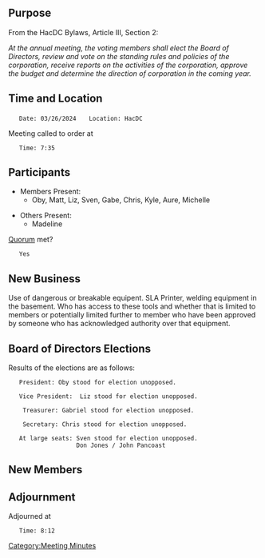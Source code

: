 ## Purpose

From the HacDC Bylaws, Article III, Section 2:


*At the annual meeting, the voting members shall elect the Board of
Directors, review and vote on the standing rules and policies of the
corporation, receive reports on the activities of the corporation,
approve the budget and determine the direction of corporation in the
coming year.*

## Time and Location

`   Date: 03/26/2024`
`   Location: HacDC`

Meeting called to order at

`   Time: 7:35`

## Participants

- Members Present:
  - Oby, Matt, Liz, Sven, Gabe, Chris, Kyle, Aure, Michelle

<!-- -->

- Others Present:
  - Madeline

[Quorum](Quorum "wikilink") met?

`   Yes`

## New Business

Use of dangerous or breakable equipent. SLA Printer, welding equipment
in the basement. Who has access to these tools and whether that is
limited to members or potentially limited further to member who have
been approved by someone who has acknowledged authority over that
equipment.

## Board of Directors Elections

Results of the elections are as follows:

`   President: Oby stood for election unopposed.`

`   Vice President:  Liz stood for election unopposed.`

`    Treasurer: Gabriel stood for election unopposed.`

`    Secretary: Chris stood for election unopposed.`

`   At large seats: Sven stood for election unopposed.`
`                   Don Jones / John Pancoast`

## New Members

## Adjournment

Adjourned at

`   Time: 8:12`

[Category:Meeting Minutes](Category:Meeting_Minutes "wikilink")